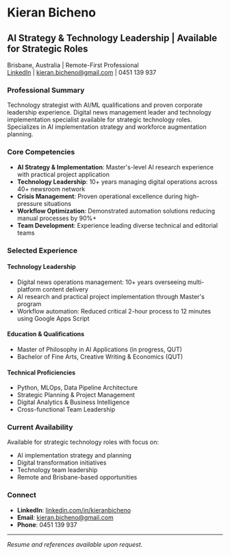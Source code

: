 # Kieran Bicheno

## AI Strategy & Technology Leadership | Available for Strategic Roles

Brisbane, Australia | Remote-First Professional  
[LinkedIn](https://linkedin.com/in/kieranbicheno) | <kieran.bicheno@gmail.com> | 0451 139 937

### Professional Summary

Technology strategist with AI/ML qualifications and proven corporate leadership experience. Digital news management leader and technology implementation specialist available for strategic technology roles. Specializes in AI implementation strategy and workforce augmentation planning.

### Core Competencies

- **AI Strategy & Implementation**: Master's-level AI research experience with practical project application
- **Technology Leadership**: 10+ years managing digital operations across 40+ newsroom network
- **Crisis Management**: Proven operational excellence during high-pressure situations
- **Workflow Optimization**: Demonstrated automation solutions reducing manual processes by 90%+
- **Team Development**: Experience leading diverse technical and editorial teams

### Selected Experience

#### Technology Leadership

- Digital news operations management: 10+ years overseeing multi-platform content delivery
- AI research and practical project implementation through Master's program
- Workflow automation: Reduced critical 2-hour process to 12 minutes using Google Apps Script

#### Education & Qualifications

- Master of Philosophy in AI Applications (in progress, QUT)
- Bachelor of Fine Arts, Creative Writing & Economics (QUT)

#### Technical Proficiencies

- Python, MLOps, Data Pipeline Architecture
- Strategic Planning & Project Management  
- Digital Analytics & Business Intelligence
- Cross-functional Team Leadership

### Current Availability

Available for strategic technology roles with focus on:

- AI implementation strategy and planning
- Digital transformation initiatives
- Technology team leadership
- Remote and Brisbane-based opportunities

### Connect

- **LinkedIn**: [linkedin.com/in/kieranbicheno](https://linkedin.com/in/kieranbicheno)
- **Email**: <kieran.bicheno@gmail.com>
- **Phone**: 0451 139 937

---

*Resume and references available upon request.*
